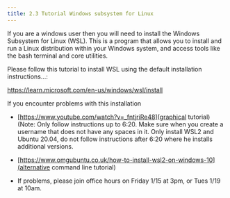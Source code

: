 ```yaml
---
title: 2.3 Tutorial Windows subsystem for Linux
---
```



If you are a windows user then you will need to install the Windows
Subsystem for Linux (WSL). This is a program that allows you to 
install and run a Linux distribution within your Windows system,
and access tools like the bash terminal and core utilities. 

Please follow this tutorial to install WSL using the default
installation instructions...:

https://learn.microsoft.com/en-us/windows/wsl/install

If you encounter problems with this installation


- [https://www.youtube.com/watch?v=_fntjriRe48](graphical tutorial)
  (Note: Only follow instructions up to 6:20. 
  Make sure when you create a username that does not have any spaces in it. 
  Only install WSL2 and Ubuntu 20.04, 
  do not follow instructions after 6:20 where he installs additional versions.

- [https://www.omgubuntu.co.uk/how-to-install-wsl2-on-windows-10](alternative command line tutorial)
- If problems, please join office hours on Friday 1/15 at 3pm, or Tues 1/19 at 10am.
